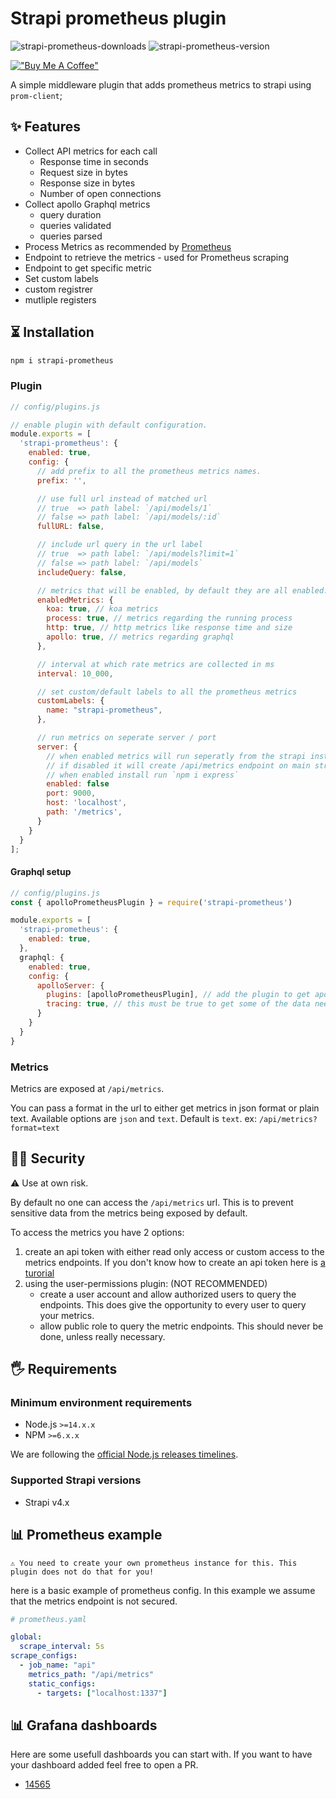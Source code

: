 # Strapi prometheus plugin

![strapi-prometheus-downloads](https://img.shields.io/npm/dt/strapi-prometheus.svg?maxAge=3600)
![strapi-prometheus-version](https://img.shields.io/npm/v/strapi-prometheus?maxAge=3600)

[!["Buy Me A Coffee"](https://www.buymeacoffee.com/assets/img/custom_images/orange_img.png)](https://www.buymeacoffee.com/xanderd)

A simple middleware plugin that adds prometheus metrics to strapi using `prom-client`;

## ✨ Features

- Collect API metrics for each call
  - Response time in seconds
  - Request size in bytes
  - Response size in bytes
  - Number of open connections
- Collect apollo Graphql metrics
  - query duration
  - queries validated
  - queries parsed
- Process Metrics as recommended by [Prometheus](https://prometheus.io/docs/instrumenting/writing_clientlibs/#standard-and-runtime-collectors)
- Endpoint to retrieve the metrics - used for Prometheus scraping
- Endpoint to get specific metric
- Set custom labels
- custom registrer
- mutliple registers

## ⏳ Installation

```bash
npm i strapi-prometheus
```

### Plugin

```js
// config/plugins.js

// enable plugin with default configuration.
module.exports = [
  'strapi-prometheus': {
    enabled: true,
    config: {
      // add prefix to all the prometheus metrics names.
      prefix: '',

      // use full url instead of matched url
      // true  => path label: `/api/models/1`
      // false => path label: `/api/models/:id`
      fullURL: false,

      // include url query in the url label
      // true  => path label: `/api/models?limit=1`
      // false => path label: `/api/models`
      includeQuery: false,

      // metrics that will be enabled, by default they are all enabled.
      enabledMetrics: {
        koa: true, // koa metrics
        process: true, // metrics regarding the running process
        http: true, // http metrics like response time and size
        apollo: true, // metrics regarding graphql
      },

      // interval at which rate metrics are collected in ms
      interval: 10_000,

      // set custom/default labels to all the prometheus metrics
      customLabels: {
        name: "strapi-prometheus",
      },

      // run metrics on seperate server / port
      server: {
        // when enabled metrics will run seperatly from the strapi instance. It will still go up / down with strapi
        // if disabled it will create /api/metrics endpoint on main strapi instance
        // when enabled install run `npm i express`
        enabled: false
        port: 9000,
        host: 'localhost',
        path: '/metrics',
      }
    }
  }
];
```

#### Graphql setup

```js
// config/plugins.js
const { apolloPrometheusPlugin } = require('strapi-prometheus')

module.exports = [
  'strapi-prometheus': {
    enabled: true,
  },
  graphql: {
    enabled: true,
    config: {
      apolloServer: {
        plugins: [apolloPrometheusPlugin], // add the plugin to get apollo metrics
        tracing: true, // this must be true to get some of the data needed to create the metrics
      }
    }
  }
}

```

### Metrics

Metrics are exposed at `/api/metrics`.

You can pass a format in the url to either get metrics in json format or plain text. Available options are `json` and `text`. Default is `text`. ex: `/api/metrics?format=text`

## 👮‍♀️ Security

⚠️ Use at own risk.

By default no one can access the `/api/metrics` url. This is to prevent sensitive data from the metrics being exposed by default.

To access the metrics you have 2 options:

1. create an api token with either read only access or custom access to the metrics endpoints. If you don't know how to create an api token here is [a turorial](https://www.youtube.com/watch?v=dVQKqZYWyv4)
2. using the user-permissions plugin: (NOT RECOMMENDED)
    - create a user account and allow authorized users to query the endpoints. This does give the opportunity to every user to query your metrics.
    - allow public role to query the metric endpoints. This should never be done, unless really necessary.

## 🖐 Requirements

### Minimum environment requirements

- Node.js `>=14.x.x`
- NPM `>=6.x.x`

We are following the [official Node.js releases timelines](https://nodejs.org/en/about/releases/).

### Supported Strapi versions

- Strapi v4.x

## 📊 Prometheus example

`⚠️ You need to create your own prometheus instance for this. This plugin does not do that for you!`

here is a basic example of prometheus config. In this example we assume that the metrics endpoint is not secured.

```yml
# prometheus.yaml

global:
  scrape_interval: 5s
scrape_configs:
  - job_name: "api"
    metrics_path: "/api/metrics"
    static_configs:
      - targets: ["localhost:1337"]
```

## 📊 Grafana dashboards

Here are some usefull dashboards you can start with. If you want to have your dashboard added feel free to open a PR.

- [14565](https://grafana.com/grafana/dashboards/14565)
